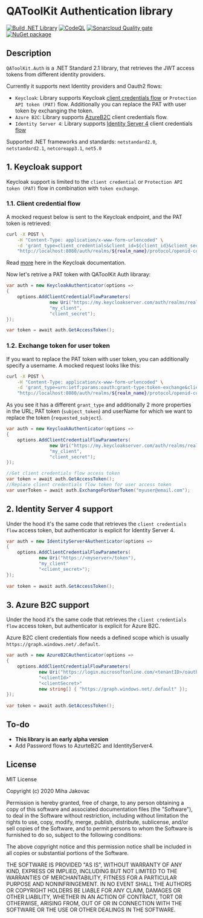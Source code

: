 # QAToolKit Authentication library
[![Build .NET Library](https://github.com/qatoolkit/qatoolkit-auth-net/workflows/Build%20.NET%20Library/badge.svg)](https://github.com/qatoolkit/qatoolkit-auth-net/actions)
[![CodeQL](https://github.com/qatoolkit/qatoolkit-auth-net/workflows/CodeQL%20Analyze/badge.svg)](https://github.com/qatoolkit/qatoolkit-auth-net/security/code-scanning)
[![Sonarcloud Quality gate](https://github.com/qatoolkit/qatoolkit-auth-net/workflows/Sonarqube%20Analyze/badge.svg)](https://sonarcloud.io/dashboard?id=qatoolkit_qatoolkit-auth-net)
[![NuGet package](https://img.shields.io/nuget/v/QAToolKit.Auth?label=QAToolKit.Auth)](https://www.nuget.org/packages/QAToolKit.Auth/)

## Description
`QAToolKit.Auth` is a .NET Standard 2.1 library, that retrieves the JWT access tokens from different identity providers.

Currently it supports next Identity providers and Oauth2 flows:
- `Keycloak`: Library supports Keycloak [client credentials flow](https://tools.ietf.org/html/rfc6749#section-4.4) or `Protection API token (PAT)` flow. Additionally you can replace the PAT with user token by exchanging the token.
- `Azure B2C`: Library supports [AzureB2C](https://azure.microsoft.com/en-us/services/active-directory/external-identities/b2c/) client credentials flow.
- `Identity Server 4`: Library supports [Identity Server 4](https://identityserver.io/) client credentials [flow](https://identityserver4.readthedocs.io/en/latest/quickstarts/1_client_credentials.html)

Supported .NET frameworks and standards: `netstandard2.0`, `netstandard2.1`, `netcoreapp3.1`, `net5.0`

## 1. Keycloak support

Keycloak support is limited to the `client credential` or `Protection API token (PAT)` flow in combination with `token exchange`.

### 1.1. Client credential flow

A mocked request below is sent to the Keycloak endpoint, and the PAT token is retrieved:

```bash
curl -X POST \
    -H "Content-Type: application/x-www-form-urlencoded" \
    -d 'grant_type=client_credentials&client_id=${client_id}&client_secret=${client_secret}' \
    "http://localhost:8080/auth/realms/${realm_name}/protocol/openid-connect/token"
```

Read [more](https://www.keycloak.org/docs/latest/authorization_services/#_service_protection_whatis_obtain_pat) here in the Keycloak documentation.

Now let's retrive a PAT token with QAToolKit Auth libraray:

```csharp
var auth = new KeycloakAuthenticator(options =>
{
    options.AddClientCredentialFlowParameters(
                new Uri("https://my.keycloakserver.com/auth/realms/realmX/protocol/openid-connect/token"), 
                "my_client",
                "client_secret");
});

var token = await auth.GetAccessToken();
```

### 1.2. Exchange token for user token

If you want to replace the PAT token with user token, you can additionally specify a username. A mocked request looks like this:

```bash
curl -X POST \
    -H "Content-Type: application/x-www-form-urlencoded" \
    -d 'grant_type=urn:ietf:params:oauth:grant-type:token-exchange&client_id=${client_id}&client_secret=${client_secret}&subject_token=eyJhbGciOiJI...&requested_subject=myuser@users.com' \
    "http://localhost:8080/auth/realms/${realm_name}/protocol/openid-connect/token"
```

As you see it has a different `grant_type` and additionally 2 more properties in the URL; PAT token (`subject_token`) and userName for which we want to replace the token (`requested_subject`).

```csharp
var auth = new KeycloakAuthenticator(options =>
{
    options.AddClientCredentialFlowParameters(
                new Uri("https://my.keycloakserver.com/auth/realms/realmX/protocol/openid-connect/token"), 
                "my_client",
                "client_secret"); 
});

//Get client credentials flow access token
var token = await auth.GetAccessToken();
//Replace client credentials flow token for user access token
var userToken = await auth.ExchangeForUserToken("myuser@email.com");
```

## 2. Identity Server 4 support

Under the hood it's the same code that retrieves the `client credentials flow` access token, but authenticator is explicit for Identity Server 4.

```csharp
var auth = new IdentityServer4Authenticator(options =>
{
    options.AddClientCredentialFlowParameters(
            new Uri("https://<myserver>/token"),
            "my_client"
            "<client_secret>");
});
            
var token = await auth.GetAccessToken();
```

## 3. Azure B2C support

Under the hood it's the same code that retrieves the `client credentials flow` access token, but authenticator is explicit for Azure B2C.

Azure B2C client credentials flow needs a defined scope which is usually `https://graph.windows.net/.default`.

```csharp
var auth = new AzureB2CAuthenticator(options =>
{
    options.AddClientCredentialFlowParameters(
            new Uri("https://login.microsoftonline.com/<tenantID>/oauth2/v2.0/token"),
            "<clientId>"
            "<clientSecret>"
            new string[] { "https://graph.windows.net/.default" });
});
            
var token = await auth.GetAccessToken();
```

## To-do

- **This library is an early alpha version**
- Add Password flows to AzurteB2C and IdentityServer4.

## License

MIT License

Copyright (c) 2020 Miha Jakovac

Permission is hereby granted, free of charge, to any person obtaining a copy
of this software and associated documentation files (the "Software"), to deal
in the Software without restriction, including without limitation the rights
to use, copy, modify, merge, publish, distribute, sublicense, and/or sell
copies of the Software, and to permit persons to whom the Software is
furnished to do so, subject to the following conditions:

The above copyright notice and this permission notice shall be included in all
copies or substantial portions of the Software.

THE SOFTWARE IS PROVIDED "AS IS", WITHOUT WARRANTY OF ANY KIND, EXPRESS OR
IMPLIED, INCLUDING BUT NOT LIMITED TO THE WARRANTIES OF MERCHANTABILITY,
FITNESS FOR A PARTICULAR PURPOSE AND NONINFRINGEMENT. IN NO EVENT SHALL THE
AUTHORS OR COPYRIGHT HOLDERS BE LIABLE FOR ANY CLAIM, DAMAGES OR OTHER
LIABILITY, WHETHER IN AN ACTION OF CONTRACT, TORT OR OTHERWISE, ARISING FROM,
OUT OF OR IN CONNECTION WITH THE SOFTWARE OR THE USE OR OTHER DEALINGS IN THE
SOFTWARE.